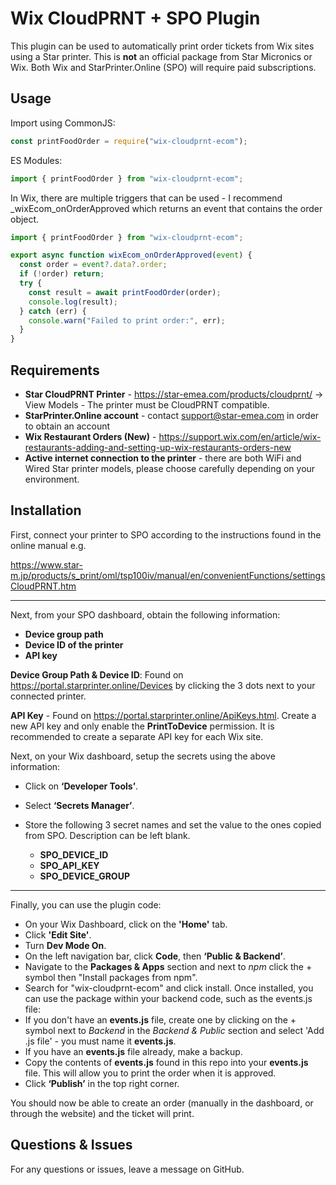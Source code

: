 # Wix CloudPRNT + SPO Plugin

This plugin can be used to automatically print order tickets from Wix sites using a Star printer.
This is **not** an official package from Star Micronics or Wix.
Both Wix and StarPrinter.Online (SPO) will require paid subscriptions.

## Usage

Import using CommonJS:

```js
const printFoodOrder = require("wix-cloudprnt-ecom");
```

ES Modules:

```js
import { printFoodOrder } from "wix-cloudprnt-ecom";
```

In Wix, there are multiple triggers that can be used - I recommend \_wixEcom_onOrderApproved which returns an event that contains the order object.

```js
import { printFoodOrder } from "wix-cloudprnt-ecom";

export async function wixEcom_onOrderApproved(event) {
  const order = event?.data?.order;
  if (!order) return;
  try {
    const result = await printFoodOrder(order);
    console.log(result);
  } catch (err) {
    console.warn("Failed to print order:", err);
  }
}
```

## Requirements

- **Star CloudPRNT Printer** - https://star-emea.com/products/cloudprnt/ -> View Models - The printer must be CloudPRNT compatible.
- **StarPrinter.Online account** - contact <support@star-emea.com> in order to obtain an account
- **Wix Restaurant Orders (New)** - https://support.wix.com/en/article/wix-restaurants-adding-and-setting-up-wix-restaurants-orders-new
- **Active internet connection to the printer** - there are both WiFi and Wired Star printer models, please choose carefully depending on your environment.

## Installation

First, connect your printer to SPO according to the instructions found in the online manual e.g.

https://www.star-m.jp/products/s_print/oml/tsp100iv/manual/en/convenientFunctions/settingsCloudPRNT.htm

---

Next, from your SPO dashboard, obtain the following information:

- **Device group path**
- **Device ID of the printer**
- **API key**

**Device Group Path & Device ID**: Found on https://portal.starprinter.online/Devices by clicking the 3 dots next to your connected printer.

**API Key** - Found on https://portal.starprinter.online/ApiKeys.html. Create a new API key and only enable the **PrintToDevice** permission. It is recommended to create a separate API key for each Wix site.

Next, on your Wix dashboard, setup the secrets using the above information:

- Click on **‘Developer Tools’**.
- Select **‘Secrets Manager’**.
- Store the following 3 secret names and set the value to the ones copied from SPO. Description can be left blank.

  - **SPO_DEVICE_ID**
  - **SPO_API_KEY**
  - **SPO_DEVICE_GROUP**

---

Finally, you can use the plugin code:

- On your Wix Dashboard, click on the **'Home'** tab.
- Click **'Edit Site'**.
- Turn **Dev Mode On**.
- On the left navigation bar, click **Code**, then **‘Public & Backend’**.
- Navigate to the **Packages & Apps** section and next to _npm_ click the + symbol then "Install packages from npm".
- Search for "wix-cloudprnt-ecom" and click install. Once installed, you can use the package within your backend code, such as the events.js file:
- If you don't have an **events.js** file, create one by clicking on the + symbol next to _Backend_ in the _Backend & Public_ section and select 'Add .js file' - you must name it **events.js**.
- If you have an **events.js** file already, make a backup.
- Copy the contents of **events.js** found in this repo into your **events.js** file. This will allow you to print the order when it is approved.
- Click **‘Publish’** in the top right corner.

You should now be able to create an order (manually in the dashboard, or through the website) and the ticket will print.

## Questions & Issues

For any questions or issues, leave a message on GitHub.
